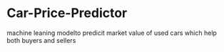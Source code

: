 # Car-Price-Predictor
machine leaning modelto predicit market value of used cars which help both buyers and sellers
